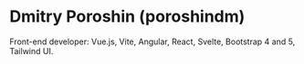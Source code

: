 # Dmitry Poroshin (poroshindm)
Front-end developer: Vue.js, Vite, Angular, React, Svelte, Bootstrap 4 and 5, Tailwind UI.
